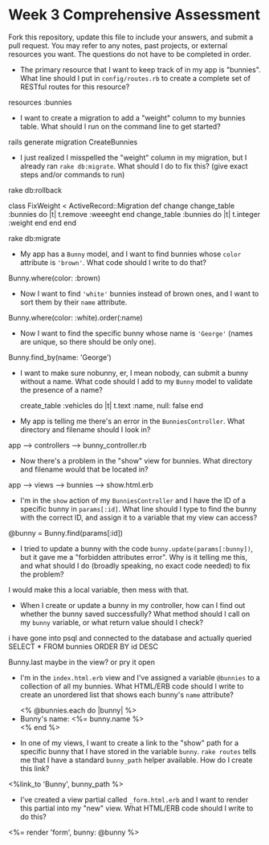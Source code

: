 # Week 3 Comprehensive Assessment

Fork this repository, update this file to include your answers, and submit a pull request. You may refer to any notes, past projects, or external resources you want. The questions do not have to be completed in order.

* The primary resource that I want to keep track of in my app is "bunnies". What line should I put in `config/routes.rb` to create a complete set of RESTful routes for this resource?

resources :bunnies


* I want to create a migration to add a "weight" column to my bunnies table. What should I run on the command line to get started?

rails generate migration CreateBunnies


* I just realized I misspelled the "weight" column in my migration, but I already ran `rake db:migrate`. What should I do to fix this? (give exact steps and/or commands to run)

rake db:rollback

class FixWeight < ActiveRecord::Migration
  def change
    change_table :bunnies do |t|
      t.remove :weeeght
    end
    change_table :bunnies do |t|
      t.integer :weight
    end
  end
end

rake db:migrate



* My app has a `Bunny` model, and I want to find bunnies whose `color` attribute is `'brown'`. What code should I write to do that?

Bunny.where(color: :brown)




* Now I want to find `'white'` bunnies instead of brown ones, and I want to sort them by their `name` attribute.

Bunny.where(color: :white).order(:name)


* Now I want to find the specific bunny whose name is `'George'` (names are unique, so there should be only one).

Bunny.find_by(name: 'George')


* I want to make sure nobunny, er, I mean nobody, can submit a bunny without a name. What code should I add to my `Bunny` model to validate the presence of a name?

  create_table :vehicles do |t|
    t.text :name, null: false
  end

* My app is telling me there's an error in the `BunniesController`. What directory and filename should I look in?

app --> controllers --> bunny_controller.rb

* Now there's a problem in the "show" view for bunnies. What directory and filename would that be located in?

app --> views --> bunnies --> show.html.erb


* I'm in the `show` action of my `BunniesController` and I have the ID of a specific bunny in `params[:id]`. What line should I type to find the bunny with the correct ID, and assign it to a variable that my view can access?

@bunny = Bunny.find(params[:id])


* I tried to update a bunny with the code `bunny.update(params[:bunny])`, but it gave me a "forbidden attributes error". Why is it telling me this, and what should I do (broadly speaking, no exact code needed) to fix the problem?

I would make this a local variable, then mess with that.


* When I create or update a bunny in my controller, how can I find out whether the bunny saved successfully? What method should I call on my `bunny` variable, or what return value should I check?

i have gone into psql and connected to the database and actually queried SELECT * FROM bunnies ORDER BY id DESC

Bunny.last maybe in the view? or pry it open


* I'm in the `index.html.erb` view and I've assigned a variable `@bunnies` to a collection of all my bunnies. What HTML/ERB code should I write to create an unordered list that shows each bunny's `name` attribute?

<ul>
<% @bunnies.each do |bunny| %>
  <li> Bunny's name: <%= bunny.name %> </li>
<% end %>
</ul>



* In one of my views, I want to create a link to the "show" path for a specific bunny that I have stored in the variable `bunny`. `rake routes` tells me that I have a standard `bunny_path` helper available. How do I create this link?

<%link_to 'Bunny', bunny_path %>



* I've created a view partial called `_form.html.erb` and I want to render this partial into my "new" view. What HTML/ERB code should I write to do this?


<%= render 'form', bunny: @bunny %>

